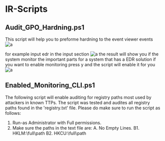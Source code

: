 # IR-Scripts

## Audit_GPO_Hardning.ps1
This script will help you to preforme hardning to the event viewer events
![a](https://github.com/ghosts621/IR-Scripts/blob/main/image/main.png)

for example input edr in the input section 
![a](https://github.com/ghosts621/IR-Scripts/blob/main/image/edr.png)
the result will show you if the system monitor the important parts for a system that has a EDR solution
if you want to enable monitoring press y and the script will enable it for you 
![a](https://github.com/ghosts621/IR-Scripts/blob/main/image/edr1.png)


## Enabled_Monitoring_CLI.ps1
The following script will enable auditing for registry paths most used by attackers in known TTPs.
The script was tested and audites all registry paths found in the 'registry.txt' file.
Please do make sure to run the script as follows:
  1.  Run-as Administrator with Full permissions.
  2.  Make sure the paths in the text file are:
      A. No Empty Lines.
      B1. HKLM:\full\path
      B2. HKCU:\full\path
